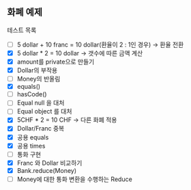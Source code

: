화폐 예제
----------------

테스트 목록
- [ ] 5 dollar + 10 franc = 10 dollar(환율이 2 : 1인 경우) ->  환율 전환
- [x] 5 dollar * 2 = 10 dollar -> 갯수에 따른 금액 계산
- [x] amount를 private으로 만들기
- [x] Dollar의 부작용
- [ ] Money의 반올림 
- [x] equals()
- [ ] hasCode()
- [ ] Equal null 을 대처
- [ ] Equal object 를 대처
- [x] 5CHF * 2 = 10 CHF -> 다른 화폐 적용
- [x] Dollar/Franc 중복
- [x] 공용 equals
- [x] 공용 times
- [ ] 통화 구현
- [x] Franc 와 Dollar 비교하기
- [x] Bank.reduce(Money)
- [ ] Money에 대한 통화 변환을 수행하는 Reduce